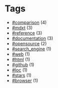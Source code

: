 # Tags


- [#comparison](tag-comparison.html) (4)
- [#mdxt](tag-mdxt.html) (3)
- [#reference](tag-reference.html) (3)
- [#documentation](tag-documentation.html) (3)
- [#opensource](tag-opensource.html) (2)
- [#search_engine](tag-search_engine.html) (1)
- [#web](tag-web.html) (1)
- [#html](tag-html.html) (1)
- [#github](tag-github.html) (1)
- [#loc](tag-loc.html) (1)
- [#stars](tag-stars.html) (1)
- [#browser](tag-browser.html) (1)